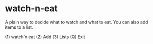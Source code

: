 # watch-n-eat
A plain way to decide what to watch and what to eat. You can also add items to a list.

(1) watch'n eat
(2) Add
(3) Lists
(Q) Exit
